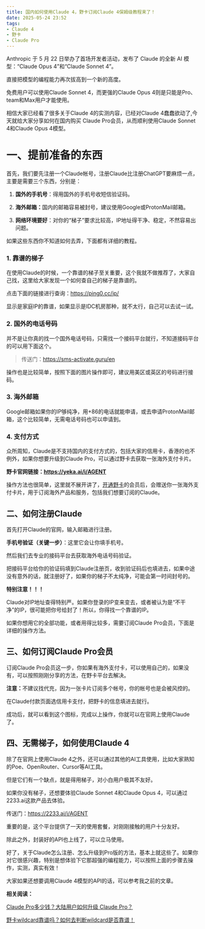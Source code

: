 ```yaml
---
title: 国内如何使用Claude 4，野卡订阅Claude 4保姆级教程来了！
date: 2025-05-24 23:52
tags:
- Claude 4
- 野卡
- Claude Pro
---
```



Anthropic 于 5 月 22 日举办了首场开发者活动，发布了 Claude 的全新 AI 模型：“Claude Opus 4”和“Claude Sonnet 4”。



直接把模型的编程能力再次拔高到一个新的高度。



免费用户可以使用Claude Sonnet 4，而更强的Claude Opus 4则是只能是Pro、team和Max用户才能使用。



相信大家已经看了很多关于Claude 4的实测内容，已经对Claude 4蠢蠢欲动了,今天就给大家分享如何在国内购买 Claude Pro会员，从而顺利使用Claude Sonnet 4和Claude Opus 4模型。



# **一、提前准备的东西**

首先，我们要先注册一个Claude帐号，注册Claude比注册ChatGPT要麻烦一点，主要是需要三个东西，分别是：

1. **国外的手机号**：得用国外的手机号收短信验证码。

2. **海外邮箱：**&#x56FD;内的邮箱容易被封号，建议使用Google或ProtonMail邮箱。

3. **网络环境要好**：对你的“梯子”要求比较高，IP地址得干净、稳定，不然容易出问题。



如果这些东西你不知道如何去弄，下面都有详细的教程。

### 1. 靠谱的梯子

在使用Claude的时候，一个靠谱的梯子至关重要，这个我就不做推荐了，大家自己找，这里给大家发现一个如何查自己的梯子是靠谱的。



点击下面的链接进行查询：https://ping0.cc/ip/



显示是家庭IP的靠谱，如果显示是IDC机房那种，就不太行，自己可以去试一试。



### 2. 国外的电话号码

并不是让你真的找一个国外电话号码，只需找一个接码平台就行，不知道接码平台的可以用下面这个。

> 传送门：https://sms-activate.guru/en



操作也是比较简单，按照下面的图片操作即可，建议用美区或英区的号码进行接码。

### 3. 海外邮箱

Google邮箱如果你的IP够纯净，用+86的电话就能申请，或去申请ProtonMail邮箱，这个比较简单，无需电话号码也可以申请到。



### 4. 支付方式

众所周知，Claude是不支持国内的支付方式的，包括大家的信用卡，香港的也不例外，如果你想要升级到Claude Pro，可以通过野卡去获取一张海外支付卡片。



**野卡官网链接：https://yeka.ai/i/AGENT**

操作方法也很简单，这里就不展开讲了，[开通野卡](https://www.fengshengyusheng.cn/%e6%9c%80%e6%96%b0%e9%87%8e%e5%8d%a1wildcard%e4%bd%bf%e7%94%a8%e6%8c%87%e5%8d%97%ef%bc%9a%e8%b6%85%e5%85%a8%e9%9d%a2%e4%bb%8b%e7%bb%8d/)的会员后，会赠送你一张海外支付卡片，用于订阅海外产品和服务，包括我们想要订阅的Claude。



## 二、如何注册Claude

首先打开Claude的官网，输入邮箱进行注册。




**手机号验证（关键一步）**：这里它会让你填手机号。




然后我们去专业的接码平台去获取海外电话号码验证。




把接码平台给你的验证码填到Claude注册页，收到验证码后也填进去，如果中途没有意外的话，就注册好了，如果你的梯子不太纯净，可能会第一时间封号的。



**特别注意！！！**&#x20;



Claude对IP地址查得特别严。如果你登录的IP变来变去，或者被认为是“不干净”的IP，很可能把你号给封了！所以，你得找一个靠谱的IP。



如果你想用它的全部功能，或者用得比较多，需要订阅Claude Pro会员，下面是详细的操作方法。

## 三、如何订阅Claude Pro会员

订阅Claude Pro会员这一步，你如果有海外支付卡，可以使用自己的，如果没有，可以按照刚刚分享的方法，在野卡平台去解决。



**注意：**&#x4E0D;建议找代充，因为一张卡片订阅多个帐号，你的帐号也是会被风控的。



在Claude付款页面选信用卡支付，把野卡的信息填进去就行。



成功后，就可以看到这个图标，完成以上操作，你就可以在官网上使用Claude了。



## 四、无需梯子，如何使用Claude 4

除了在官网上使用Claude 4之外，还可以通过其他的AI工具使用，比如大家熟知的Poe、OpenRouter、Cursor等AI工具。



但是它们有一个缺点，就是得用梯子，对小白用户极其不友好。



如果你没有梯子，还想要体验Claude Sonnet 4和Claude Opus 4，可以通过2233.ai这款产品去体验。



传送门：https://2233.ai/i/AGENT



重要的是，这个平台提供了一天的使用套餐，对刚刚接触的用户十分友好。



除此之外，封装好的API也上线了，可以立马使用。



好了，关于Claude怎么注册、怎么升级到Pro版的方法，基本上就这些了。如果你对它很感兴趣，特别是想体验下它那超强的编程能力，可以按照上面的步骤去操作，实测，真实有效！



大家如果还想要调用Claude 4模型的API的话，可以参考我之前的文章。



**相关阅读：**


[Claude Pro多少钱？大陆用户如何升级 Claude Pro？](https://yeka-card.github.io/2025/05/08/Claude%20Pro%E5%A4%9A%E5%B0%91%E9%92%B1%EF%BC%9F%E5%A4%A7%E9%99%86%E7%94%A8%E6%88%B7%E5%A6%82%E4%BD%95%E5%8D%87%E7%BA%A7%20Claude%20Pro/)

[野卡wildcard靠谱吗？如何去判断wildcard是否靠谱！](https://yeka-card.github.io/2025/05/13/%E9%87%8E%E5%8D%A1wildcard%E9%9D%A0%E8%B0%B1%E5%90%97%EF%BC%9F%E5%A6%82%E4%BD%95%E5%8E%BB%E5%88%A4%E6%96%ADwildcard%E6%98%AF%E5%90%A6%E9%9D%A0%E8%B0%B1%EF%BC%81/)

